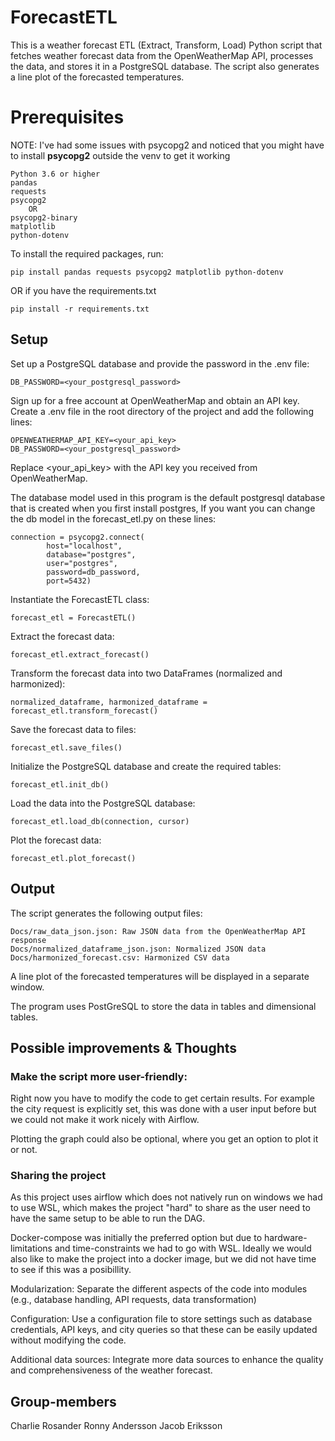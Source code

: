# ForecastETL

This is a weather forecast ETL (Extract, Transform, Load) Python script that fetches weather forecast data from the OpenWeatherMap API, processes the data, and stores it in a PostgreSQL database. The script also generates a line plot of the forecasted temperatures.
# Prerequisites
NOTE: I've had some issues with psycopg2 and noticed that you might have to install **psycopg2** outside the venv to get it working

    Python 3.6 or higher
    pandas
    requests
    psycopg2
        OR
    psycopg2-binary
    matplotlib
    python-dotenv

To install the required packages, run:

    pip install pandas requests psycopg2 matplotlib python-dotenv

OR if you have the requirements.txt

    pip install -r requirements.txt

## Setup

Set up a PostgreSQL database and provide the password in the .env file:
    
    
    DB_PASSWORD=<your_postgresql_password>
    

Sign up for a free account at OpenWeatherMap and obtain an API key.
Create a .env file in the root directory of the project and add the following lines:

    OPENWEATHERMAP_API_KEY=<your_api_key>
    DB_PASSWORD=<your_postgresql_password>

Replace <your_api_key> with the API key you received from OpenWeatherMap.

The database model used in this program is the default postgresql database that is created when you first install postgres,
If you want you can change the db model in the forecast_etl.py on these lines:

    
    connection = psycopg2.connect(
            host="localhost",
            database="postgres",
            user="postgres",
            password=db_password,
            port=5432)
    


Instantiate the ForecastETL class:

    forecast_etl = ForecastETL()

Extract the forecast data:

    forecast_etl.extract_forecast()

Transform the forecast data into two DataFrames (normalized and harmonized):

    normalized_dataframe, harmonized_dataframe = forecast_etl.transform_forecast()

Save the forecast data to files:

    forecast_etl.save_files()

Initialize the PostgreSQL database and create the required tables:

    forecast_etl.init_db()

Load the data into the PostgreSQL database:


    forecast_etl.load_db(connection, cursor)

Plot the forecast data:

    forecast_etl.plot_forecast()

## Output

The script generates the following output files:

    Docs/raw_data_json.json: Raw JSON data from the OpenWeatherMap API response
    Docs/normalized_dataframe_json.json: Normalized JSON data
    Docs/harmonized_forecast.csv: Harmonized CSV data

A line plot of the forecasted temperatures will be displayed in a separate window.

The program uses PostGreSQL to store the data in tables and dimensional tables.

## Possible improvements & Thoughts

### Make the script more user-friendly:
Right now you have to modify the code to get certain results. For example the city request is explicitly set,
 this was done with a user input before but we could not make it work nicely with Airflow.
 
 Plotting the graph could also be optional, where you get an option to plot it or not.

### Sharing the project
As this project uses airflow which does not natively run on windows we had to use WSL,
 which makes the project "hard" to share as the user need to have the same setup to be able to run the DAG. 

Docker-compose was initially the preferred option but due to hardware-limitations and time-constraints we had to go with WSL.
Ideally we would also like to make the project into a docker image, but we did not have time to see if this was a posibillity.

Modularization: Separate the different aspects of the code into modules (e.g., database handling, API requests, data transformation)

Configuration: Use a configuration file to store settings such as database credentials, API keys, and city queries so that these can be easily updated without modifying the code.

Additional data sources: Integrate more data sources to enhance the quality and comprehensiveness of the weather forecast.


## Group-members
Charlie Rosander
Ronny Andersson
Jacob Eriksson